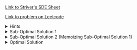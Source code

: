 [Link to Striver's SDE Sheet](https://takeuforward.org/interviews/strivers-sde-sheet-top-coding-interview-problems/)

[Link to problem on Leetcode](https://leetcode.com/problems/unique-paths/)


<details><summary>Hints</summary>

* Think recursively. <br>
* If you could come up with the recursive solution, think of how to reduce the redundant recursive calls. <br>
* Now think how you can eliminate the space complexity and probably come up with a linear timed algo. <br>

</details>


<details><summary>Sub-Optimal Solution 1</summary>

Sub-Optimal Solution 1: TC ≈ `Exponential`, SC = `O(1)` (Not considering recursive stack space) <br>

* Recursively check for all paths. <br>
* When we reach the end, return 1 else 0. <br>
* Add all of them. <br>
	

Runtime: This will not pass this problem's checker since N can be 100, and 2 ^ 100 is not valid. However will work for small constraints. <br>

<details><summary>Clean Code</summary>

![](https://github.com/archishmanghos/code-images/blob/master/Leetcode/62-A.png)

</details>

</details>


<details><summary>Sub-Optimal Solution 2 (Memoizing Sub-Optimal Solution 1)</summary>

Sub-Optimal Solution 2: TC = `O(N x M)`, SC = `O(N x M)`

* We will do the same solution as the above solution, however, since we were counting cells that we have already calculated before, we were repeating steps over and over. <br>
* In this solution, we will calculate for a cell only once, store th count for this cell and use it when we encounter this cell again by giving the stored solution. <br>
* This heavily reduces the redundancies and we reduce the runtime drastically from exponential to just O(N x M).<br>
* We do this by taking a 2D vector to store the solutions for each cell. In this way, when we encounter this cell again, we can just provide the answer in O(1) by looking up for this cell in the vector. <br>
* Rest of the solution is same from part 1. We only add memoization. <br>


Runtime: `0 ms`, faster than `100.00%`<br>
Memory Usage: `6.4 MB`, less than `44.78%`<br>

<details><summary>Clean Code</summary>

![](https://github.com/archishmanghos/code-images/blob/master/Leetcode/62-B.png)

</details>

</details>


<details><summary>Optimal Solution</summary>

Optimal Solution: TC = `O(min(N - 1, M - 1))`, SC = `O(1)`

* This solution is based on combinatorics. <br>
* The distance of every path is (n + m - 2). This can be proved. We can move atmost 1 unit distance in each step. So, the distance required to move from start to end will always be (m - 1) steps to the right and (n - 1) steps to the bottom. Adding both we get, (n + m - 2). <br>
* Now we need to fill up (n + m - 2) slots. <br>
* There are 2 options, either we place (n - 1) bottoms or (m - 1) rights. We can choose either. <br>
* Hence, the answer is (n + m - 2) C (n - 1) or (n + m - 2) C (m - 1). <br>
* Combinatorics is hard to understand textually, so [here's the video](https://www.youtube.com/watch?v=t_f0nwwdg5o) for better understanding. <br> 


Runtime: `0 ms`, faster than `100.00%`<br>
Memory Usage: `5.9 MB`, less than `91.10%`<br>


<details><summary>Clean Code</summary>

![](https://github.com/archishmanghos/code-images/blob/master/Leetcode/62-C.png)

</details>

</details>